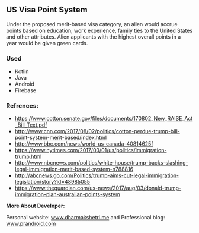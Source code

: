 ## US Visa Point System

Under the proposed merit-based visa category, an alien would accrue points based on education, 
work experience, family ties to the United States and other attributes. Alien applicants with the 
highest overall points in a year would be given green cards.


### Used
- Kotlin
- Java
- Android
- Firebase

### Refrences:
 - https://www.cotton.senate.gov/files/documents/170802_New_RAISE_Act_Bill_Text.pdf
 - http://www.cnn.com/2017/08/02/politics/cotton-perdue-trump-bill-point-system-merit-based/index.html
 - http://www.bbc.com/news/world-us-canada-40814625f
 - https://www.nytimes.com/2017/03/01/us/politics/immigration-trump.html
 - http://www.nbcnews.com/politics/white-house/trump-backs-slashing-legal-immigration-merit-based-system-n788816
 - http://abcnews.go.com/Politics/trump-aims-cut-legal-immigration-legislation/story?id=48985055
 - https://www.theguardian.com/us-news/2017/aug/03/donald-trump-immigration-plan-australian-points-system

**More About Developer:**
 
   Personal website: www.dharmakshetri.me and  Professional blog: www.prandroid.com
